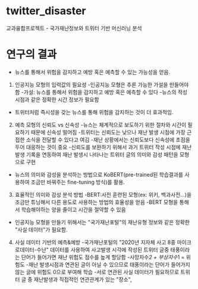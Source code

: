 # twitter_disaster
교과융합프로젝트 - 국가재난정보와 트위터 기반 머신러닝 분석

# 연구의 결과
* 뉴스를 통해서 위험을 감지하고 예방 혹은 예측할 수 있는 가능성을 얻음.
1. 인공지능 모형의 입력값의 필요성
-인공지능 모형은 추론 가능한 가설을 만들어야 함
-가설: 뉴스를 통해서 위험을 감지하고 예방 혹은 예측할 수 있다
-뉴스의 작성 시점과 같은 정확한 시간 정보가 필요함
* 트위터처럼 즉시성을 갖는 뉴스를 통해 위험을 감지하는 것이 더 효과적임.
2. 예측 모형의 신뢰도 vs 신속성
-뉴스는 체계적으로 보도하기 위한 절차와 시간이 필요하기 때문에 신속성 떨어짐
-트위터는 신뢰도는 낮으나 재난 발생 시점에 가장 근접한 소식을 전달할 수 있다고 여김
-재난 상황에서는 신뢰도보다 신속성에 초점을 두어 대응하는 것이 중요
-신뢰도를 보완하기 위해서 과거 트위터 작성 시점에 재난발생 기록을 연동하여 재난 발생시 나타나는 트위터 글의 의미와 감성 패턴을 모형으로 구현
* 뉴스의 의미와 감성을 분석하는 방법으로 KoBERT(pre-trained된 학습결과를 사용하여 조금만 바꿔주는 fine-tuning 방식)를 활용.
3. 효율적인 의미와 감성 분석 방법
-BERT:사전 훈련된 모형(ex: 위키, 백과사전...)을 조금만 튜닝해서 다른 용도로 사용하는 방법의 효율성을 얻음
-BERT 모형을 통해서 학습해야하는 양을 줄이고 시간을 절약할 수 있음
* 인공지능 모형을 만들기 위해서는 "국가재난포털"의 재난유형 정보와 같은 정확한 "사실 데이터"가 필요함.
4. 사실 데이터 기반의 예측&예방
-국가재난포털의 "2020년 지자체 사고 8종 마이크로데이터-수난" 데이터를 사용하여 사고발생 시각에 작성된 트위터 글중 태풍이라는 단어가 들어가면  재난 위험도 점수를 높게 할당함
-사망자수*2 + 부상자수*1 = 위험도
-재난 발생시점과 연관된 글이 아닐 수 있으므로 태풍이라는 단어가 들어가지 않는 글에 위험도 0으로 부여해 학습
-서로 연관된 사실 데이터가 필요하므로 트위터 글 중 재난발생과 직접적인 연관관계가 있는 "장소", 
